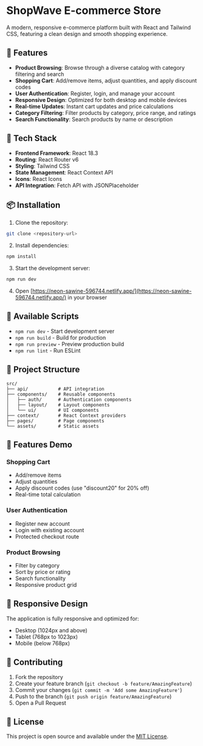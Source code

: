 # ShopWave E-commerce Store

A modern, responsive e-commerce platform built with React and Tailwind CSS, featuring a clean design and smooth shopping experience.

## 🌟 Features

- **Product Browsing**: Browse through a diverse catalog with category filtering and search
- **Shopping Cart**: Add/remove items, adjust quantities, and apply discount codes
- **User Authentication**: Register, login, and manage your account
- **Responsive Design**: Optimized for both desktop and mobile devices
- **Real-time Updates**: Instant cart updates and price calculations
- **Category Filtering**: Filter products by category, price range, and ratings
- **Search Functionality**: Search products by name or description

## 🚀 Tech Stack

- **Frontend Framework**: React 18.3
- **Routing**: React Router v6
- **Styling**: Tailwind CSS
- **State Management**: React Context API
- **Icons**: React Icons
- **API Integration**: Fetch API with JSONPlaceholder

## 📦 Installation

1. Clone the repository:
```bash
git clone <repository-url>
```

2. Install dependencies:
```bash
npm install
```

3. Start the development server:
```bash
npm run dev
```

4. Open [https://neon-sawine-596744.netlify.app/](https://neon-sawine-596744.netlify.app/) in your browser

## 🔧 Available Scripts

- `npm run dev` - Start development server
- `npm run build` - Build for production
- `npm run preview` - Preview production build
- `npm run lint` - Run ESLint

## 📁 Project Structure

```
src/
├── api/           # API integration
├── components/    # Reusable components
│   ├── auth/      # Authentication components
│   ├── layout/    # Layout components
│   └── ui/        # UI components
├── context/       # React Context providers
├── pages/         # Page components
└── assets/        # Static assets
```


## 🎨 Features Demo

### Shopping Cart
- Add/remove items
- Adjust quantities
- Apply discount codes (use "discount20" for 20% off)
- Real-time total calculation

### User Authentication
- Register new account
- Login with existing account
- Protected checkout route

### Product Browsing
- Filter by category
- Sort by price or rating
- Search functionality
- Responsive product grid

## 📱 Responsive Design

The application is fully responsive and optimized for:
- Desktop (1024px and above)
- Tablet (768px to 1023px)
- Mobile (below 768px)

## 🤝 Contributing

1. Fork the repository
2. Create your feature branch (`git checkout -b feature/AmazingFeature`)
3. Commit your changes (`git commit -m 'Add some AmazingFeature'`)
4. Push to the branch (`git push origin feature/AmazingFeature`)
5. Open a Pull Request

## 📄 License

This project is open source and available under the [MIT License](LICENSE).
